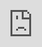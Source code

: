 ```yaml
---
layout: post
title: 'Pragma School: a escola que te ajuda a ser um consultor Salesforce com pagamento
  só depois de empregado'
date: '2021-06-24 09:00:00'
author: amaral
categories: [ edtech, income share agreement, tecnologia ]
#image: assets/images/5-selecionados-fundo-1-garagem-educacao.png
featured: false
hidden: false
---
```


Bem-vindo/a ao #EdTechDaSemana, um vídeo de 5 min ou menos falando sobre uma EdTech interessante do mundo.

<!--kg-card-begin: html-->
<iframe src="https://www.loom.com/embed/f6d926fc6c5148eca94b53ce43fc34ec" frameborder="0" webkitallowfullscreen mozallowfullscreen allowfullscreen style="position: absolute; top: 0; left: 0; width: 100%; height: 100%;"></iframe>
<!--kg-card-end: html-->

**Nome:** Pragma School

**Local:** Brasil

**Foco:** empregabilidade

**Site:** [https://pragma.school/](https://pragma.school/)

**Matéria:** [https://venturebeat.com/2018/03/09/pathrise-wants-to-be-the-y-combinator-for-tech-students/](https://venturebeat.com/2018/03/09/pathrise-wants-to-be-the-y-combinator-for-tech-students/)

**Porque é interessante:** A P[r](/entendendo-o-income-share-agreement/)agma School tem um modelo interessante justamente por estar alinhada a uma tendência macro no país: a das escolas de programação. A necessidade de força de trabalho capaz de trabalhar com tecnologia é enorme e há claramente uma falta de pessoas com as habilidades necessárias. No entanto, ela tem algo a mais que chamou minha atenção: o foco da empresa está em formar profissionais para atuarem no ecossistema da Salesforce (consultores, analistas de marketing, administradores, analistas de negócios e etc). Grandes empresas como a Salesforce conseguiram criar um ecossistema gigantesco ao redor de suas soluções, o que requer pessoas para trabalharem seus clientes. Neste mesmo formato, VTEX, Shopify, Oracle, Microsoft e muitas outras poderiam fazer o mesmo, o que abriria um grande mercado para novos profissionais que querem mudar de carreira.

